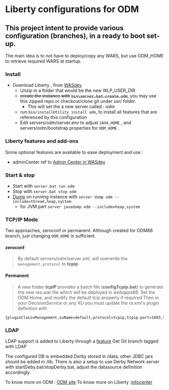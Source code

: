# Liberty configurations for ODM


 ## This project intent to provide various configuration (branches), in a ready to boot set-up.
 
  The main idea is to not have to deploy/copy any WARS, but use ODM_HOME to retrieve required WARS at startup. 

### Install

- Download Liberty , from [WASdev](https://developer.ibm.com/wasdev/getstarted/)
  - Unzip in a folder that would be the new WLP_USER_DIR
  - ~~create the instance with~~ ~~`bin\server.bat create odm`~~, you may use this zipped repo or checkout/clone git under usr/ folder.
      - This will set the a new server called : *odm*
  - run `bin/installUtility install odm`,  to install all features that are referenced by this configuration 
  - Edit servers/odm/server.env to adjust  `JAVA_HOME` , and servers/odm/bootstrap.properties for  `ODM_HOME` .


### Liberty features and add-ons
 Some optional features are available to ease deployment and use :
 - adminCenter ref to [Admin Center in WASdev](https://developer.ibm.com/wasdev/downloads/#asset/features-com.ibm.websphere.appserver.adminCenter-1.0) 
 
### Start & stop
- Start with `server.bat run odm`
- Stop with `server.bat stop odm`
- [Dump](http://www.ibm.com/support/knowledgecenter/SSEQTP_liberty/com.ibm.websphere.wlp.nd.multiplatform.doc/ae/twlp_setup_dump_server.html) on running instance with `server dump odm --include=thread,heap,system` 
  - for JVM part `server javadump odm --include=heap,system`


### TCP/IP Mode

Two approaches, zeroconf or permanent. Although created for ODM88 branch, just changing `ODM_HOME` is sufficient.
#### zeroconf
 >  By default servers/odm/server.xml, will overwrite the `management.protocol` to **tcpip**
#### Permanent

>   A new folder ***tcpIP*** provides a batch file (**configTcpip.bat**) to generate the new res.war file which will be deployed in *webapps88*. Set the ODM Home, and modify the default tcip property if required
>   Then in your DecisionService or any XU you must update the ra.xml's plugin definition with 

    {pluginClass=Management,xuName=default,protocol=tcpip,tcpip.port=1883,tcpip.host=localhost,tcpip.retryInterval=2000}

### LDAP 

LDAP support is added to Liberty through a [feature](https://developer.ibm.com/wasdev/downloads/#asset/features-com.ibm.websphere.appserver.ldapRegistry-3.0)
Get Git branch tagged with LDAP

The configured DB is embedded Derby stored in /data, other JDBC jars should be added in /lib.
There is also a setup to use Derby Network server with startDeby.bat/stopDerby.bat, adjust the datasource definition accordingly.


To know more on ODM : [ODM site](http://www-03.ibm.com/software/products/en/category/operational-decision-management)
To know more on Liberty :[infocenter ](http://www.ibm.com/support/knowledgecenter/SSEQTP_liberty)